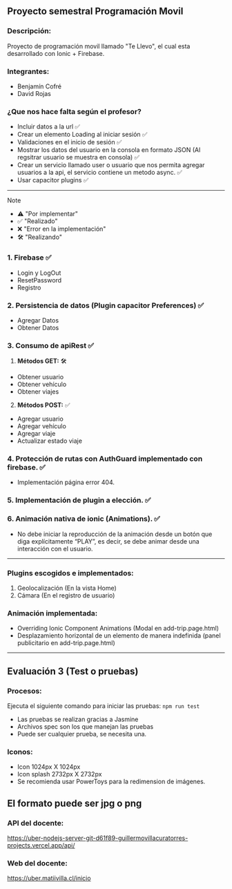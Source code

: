 ## Proyecto semestral Programación Movil

### Descripción:
Proyecto de programación movil llamado "Te Llevo", el cual esta desarrollado con Ionic + Firebase.

### Integrantes:

- Benjamín Cofré
- David Rojas

### ¿Que nos hace falta según el profesor?

- Incluir datos a la url ✅
- Crear un elemento Loading al iniciar sesión ✅
- Validaciones en el inicio de sesión ✅
- Mostrar los datos del usuario en la consola en formato JSON (Al regsitrar usuario se muestra en consola) ✅
- Crear un servicio llamado user o usuario que nos permita agregar usuarios a la api, el servicio contiene un metodo async. ✅
- Usar capacitor plugins ✅

---

>[!NOTE]
>- ⚠️ "Por implementar"
>- ✅ "Realizado"
>- ❌ "Error en la implementación"
>- 🛠️ "Realizando"

### 1. Firebase ✅
- Login y LogOut 
- ResetPassword 
- Registro 
### 2. Persistencia de datos (Plugin capacitor Preferences) ✅
- Agregar Datos 
- Obtener Datos 
### 3. Consumo de apiRest ✅
1. **Métodos GET:** 🛠️
- Obtener usuario 
- Obtener vehículo 
- Obtener viajes 
2. **Métodos POST:**  ✅
- Agregar usuario 
- Agregar vehículo 
- Agregar viaje 
- Actualizar estado viaje 
### 4. Protección de rutas con AuthGuard implementado con firebase. ✅
- Implementación página error 404. 
### 5. Implementación de plugin a elección. ✅
### 6. Animación nativa de ionic (Animations). ✅
- No debe iniciar la reproducción de la animación desde un botón que diga explícitamente “PLAY”, es 
decir, se debe animar desde una interacción con el usuario. 

---
### Plugins escogidos e implementados:
1. Geolocalización (En la vista Home)
2. Cámara (En el registro de usuario)

### Animación implementada:
- Overriding Ionic Component Animations (Modal en add-trip.page.html)
- Desplazamiento horizontal de un elemento de manera indefinida (panel publicitario en add-trip.page.html)

---

## Evaluación 3 (Test o pruebas)
### Procesos:
Ejecuta el siguiente comando para iniciar las pruebas: `npm run test`

- Las pruebas se realizan gracias a Jasmine
- Archivos spec son los que manejan las pruebas
- Puede ser cualquier prueba, se necesita una.

### Iconos:
- Icon 1024px X 1024px
- Icon splash 2732px X 2732px
- Se recomienda usar PowerToys para la redimension de imágenes.

El formato puede ser jpg o png
---

### API del docente:
https://uber-nodejs-server-git-d61f89-guillermovillacuratorres-projects.vercel.app/api/

### Web del docente:
https://uber.matiivilla.cl/inicio
